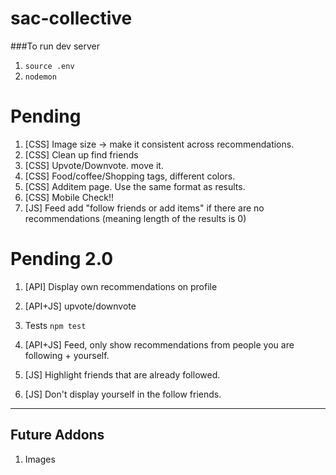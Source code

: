 # sac-collective

###To run dev server

1.  `source .env`
1.  `nodemon`

# Pending

1.  [CSS] Image size -> make it consistent across recommendations. 
1.  [CSS] Clean up find friends
1.  [CSS] Upvote/Downvote. move it. 
1.  [CSS] Food/coffee/Shopping tags, different colors. 
1.  [CSS] Additem page. Use the same format as results. 
1.  [CSS] Mobile Check!!
1.  [JS] Feed add "follow friends or add items" if there are no recommendations (meaning length of the results is 0)
 
# Pending 2.0

1.  [API] Display own recommendations on profile
1.  [API+JS] upvote/downvote
1.  Tests `npm test`
1.  [API+JS] Feed, only show recommendations from people you are following + yourself.

1. [JS] Highlight friends that are already followed. 
1. [JS] Don't display yourself in the follow friends.

---

## Future Addons

1.  Images
